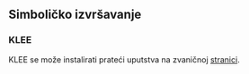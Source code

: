 ## Simboličko izvršavanje

### KLEE

KLEE se može instalirati prateći uputstva na zvaničnoj [stranici](https://klee.github.io/getting-started/).
